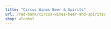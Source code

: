 ```yaml
---
title: "Circus Wines Beer & Spirits"
url: /red-bank/circus-wines-beer-and-spirits/
shop: alcohol
---
```

